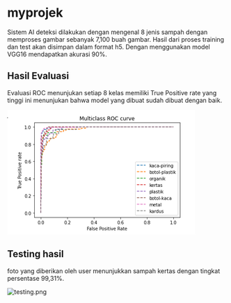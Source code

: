 # myprojek
Sistem AI deteksi dilakukan dengan mengenal 8 jenis sampah dengan memproses gambar sebanyak 7,100 buah gambar. Hasil dari proses training dan test akan disimpan dalam format h5. Dengan menggunakan model VGG16 mendapatkan akurasi 90%.

## Hasil Evaluasi
Evaluasi ROC menunjukan setiap 8 kelas memiliki True Positive rate yang tinggi ini menunjukan bahwa model yang dibuat sudah dibuat dengan baik.

![Evaluasi_ROC](Evalusi_ROC.png)

## Testing hasil
foto yang diberikan oleh user menunjukkan sampah kertas dengan tingkat persentase 99,31%.


![testing.png](testing.png.png)
